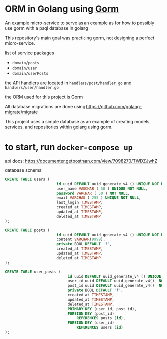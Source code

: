 # ORM in Golang using [Gorm](https://gorm.io)
An example micro-service to serve as an example as for how to possibly use gorm with a psql database in golang

 
This repository's main goal was practicing gorm, not 
designing a perfect micro-service. 


list of service packages 
+ `domain/posts`
+ `domain/user` 
+ `domain/userPosts`

the API handlers are located in `handlers/post/handler.go` and `handlers/user/handler.go`

the ORM used for this project is Gorm

All database migrations are done using https://github.com/golang-migrate/migrate

This project uses a simple database as an example of creating models, services, and repositories within golang using gorm.

# to start, run `docker-compose up`
api docs: https://documenter.getpostman.com/view/7098270/TWDZJwhZ


database schema
```sql
CREATE TABLE users (
                       id uuid DEFAULT uuid_generate_v4 () UNIQUE NOT NULL,
                       user_name VARCHAR ( 50 ) UNIQUE NOT NULL,
                       password VARCHAR ( 50 ) NOT NULL,
                       email VARCHAR ( 255 ) UNIQUE NOT NULL,
                       last_login TIMESTAMP,
                       created_at TIMESTAMP,
                       updated_at TIMESTAMP,
                       deleted_at TIMESTAMP
);

CREATE TABLE posts (
                       id uuid DEFAULT uuid_generate_v4 () UNIQUE NOT NULL,
                       content VARCHAR(9999),
                       private BOOL DEFAULT 'f',
                       created_at TIMESTAMP,
                       updated_at TIMESTAMP,
                       deleted_at TIMESTAMP
);

CREATE TABLE user_posts (
                            id uuid DEFAULT uuid_generate_v4 () UNIQUE NOT NULL,
                            user_id uuid DEFAULT uuid_generate_v4()  NOT NULL,
                            post_id uuid DEFAULT uuid_generate_v4()  NOT NULL,
                            private BOOL DEFAULT 'f',
                            created_at TIMESTAMP,
                            updated_at TIMESTAMP,
                            deleted_at TIMESTAMP,
                            PRIMARY KEY (user_id, post_id),
                            FOREIGN KEY (post_id)
                                REFERENCES posts (id),
                            FOREIGN KEY (user_id)
                                REFERENCES users (id)
);
```
